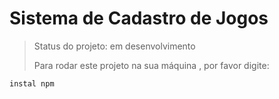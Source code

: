<h1> Sistema de Cadastro de Jogos </h1>

> Status do projeto: em desenvolvimento
>
> Para rodar este projeto na sua máquina , por favor digite:
```
instal npm
```
